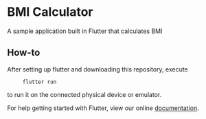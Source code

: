 # BMI Calculator

A sample application built in Flutter that calculates BMI

## How-to

After setting up flutter and downloading this repository, execute

         flutter run

to run it on the connected physical device or emulator.


For help getting started with Flutter, view our online
[documentation](https://flutter.io/).
